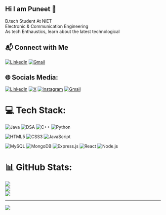 ## Hi I am Puneet 👋

B.tech Student At NIET<br/>
Electronic & Communication Engineering<br/>
As tech Enthaustics, learn about the latest technological<br/>
## 📬 Connect with Me

[![LinkedIn](https://img.shields.io/badge/LinkedIn-0A66C2?style=for-the-badge&logo=linkedin&logoColor=white)](https://www.linkedin.com/in/puneet-kumar-06a204244/)
[![Gmail](https://img.shields.io/badge/Gmail-D14836?style=for-the-badge&logo=gmail&logoColor=white)](mailto:puneetk5646@gmail.com)



## 🌐 Socials Media:
[![LinkedIn](https://img.shields.io/badge/LinkedIn-%230077B5.svg?logo=linkedin&logoColor=white)](https://linkedin.com/in/linkedin.com/in/puneet-kumar-06a204244) [![X](https://img.shields.io/badge/X-black.svg?logo=X&logoColor=white)](https://x.com/@Puneetk_24) 
[![Instagram](https://img.shields.io/badge/Instagram-%23E4405F.svg?logo=Instagram&logoColor=white)](https://instagram.com/puneetk906)
[![Gmail](https://img.shields.io/badge/Gmail-D14836?style=for-the-badge&logo=gmail&logoColor=white)](mailto:puneetk5646@gmail.com)


# 💻 Tech Stack:
![Java](https://img.shields.io/badge/java-%23ED8B00.svg?style=for-the-badge&logo=openjdk&logoColor=white)
![DSA](https://img.shields.io/badge/DSA%20in-Java-blue?style=for-the-badge&logo=java&logoColor=white)
![C++](https://img.shields.io/badge/c++-%2300599C.svg?style=for-the-badge&logo=c%2B%2B&logoColor=white)
![Python](https://img.shields.io/badge/python-3670A0?style=for-the-badge&logo=python&logoColor=ffdd54)

![HTML5](https://img.shields.io/badge/html5-%23E34F26.svg?style=for-the-badge&logo=html5&logoColor=white)
![CSS3](https://img.shields.io/badge/css3-%231572B6.svg?style=for-the-badge&logo=css3&logoColor=white)
![JavaScript](https://img.shields.io/badge/javascript-%23323330.svg?style=for-the-badge&logo=javascript&logoColor=%23F7DF1E)

<!-- MERN Stack Badges -->
![MySQL](https://img.shields.io/badge/mysql-4479A1.svg?style=for-the-badge&logo=mysql&logoColor=white)
![MongoDB](https://img.shields.io/badge/mongodb-%2347A248.svg?style=for-the-badge&logo=mongodb&logoColor=white)
![Express.js](https://img.shields.io/badge/express.js-%23404d59.svg?style=for-the-badge&logo=express&logoColor=white)
![React](https://img.shields.io/badge/react-%2361DAFB.svg?style=for-the-badge&logo=react&logoColor=black)
![Node.js](https://img.shields.io/badge/node.js-%23339933.svg?style=for-the-badge&logo=nodedotjs&logoColor=white)

# 📊 GitHub Stats:
![](https://github-readme-stats.vercel.app/api?username=pun234&theme=shadow_green&hide_border=true&include_all_commits=false&count_private=false)<br/>
![](https://nirzak-streak-stats.vercel.app/?user=pun234&theme=shadow_green&hide_border=true)<br/>
![](https://github-readme-stats.vercel.app/api/top-langs/?username=pun234&theme=shadow_green&hide_border=true&include_all_commits=false&count_private=false&layout=compact)

---
[![](https://visitcount.itsvg.in/api?id=pun234&icon=0&color=0)](https://visitcount.itsvg.in)


